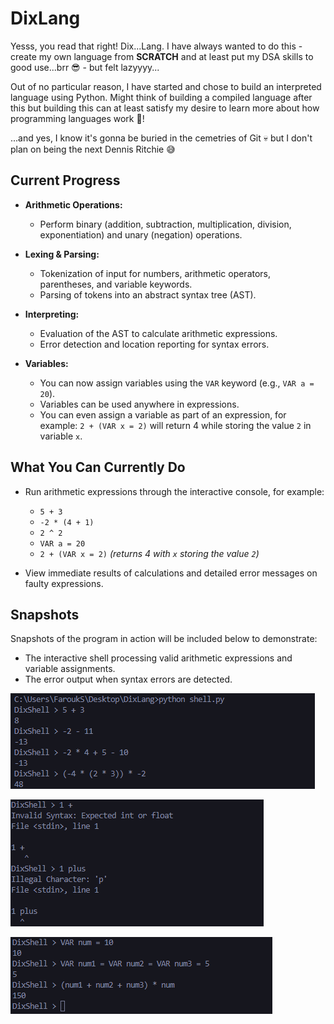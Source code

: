 # DixLang
Yesss, you read that right! Dix...Lang. I have always wanted to do this - create my own language from **SCRATCH** and at least put my DSA skills to good use...brr 😎 - but felt lazyyyy...

Out of no particular reason, I have started and chose to build an interpreted language using Python. Might think of building a compiled language after this but building this can at least satisfy my desire to learn more about how programming languages work 💪!

...and yes, I know it's gonna be buried in the cemetries of Git 💀 but I don't plan on being the next Dennis Ritchie 😅

## Current Progress

- **Arithmetic Operations:**  
  - Perform binary (addition, subtraction, multiplication, division, exponentiation) and unary (negation) operations.

- **Lexing & Parsing:**  
  - Tokenization of input for numbers, arithmetic operators, parentheses, and variable keywords.
  - Parsing of tokens into an abstract syntax tree (AST).

- **Interpreting:**  
  - Evaluation of the AST to calculate arithmetic expressions.
  - Error detection and location reporting for syntax errors.

- **Variables:**  
    - You can now assign variables using the `VAR` keyword (e.g., `VAR a = 20`).
    - Variables can be used anywhere in expressions.
    - You can even assign a variable as part of an expression, for example: `2 + (VAR x = 2)` will return 4 while storing the value `2` in variable `x`.

## What You Can Currently Do

- Run arithmetic expressions through the interactive console, for example:
  - `5 + 3`
  - `-2 * (4 + 1)`
  - `2 ^ 2`
  - `VAR a = 20`
  - `2 + (VAR x = 2)`  *(returns 4 with `x` storing the value `2`)*

- View immediate results of calculations and detailed error messages on faulty expressions.

## Snapshots

Snapshots of the program in action will be included below to demonstrate:
- The interactive shell processing valid arithmetic expressions and variable assignments.
- The error output when syntax errors are detected.

![Arithmetic Operations](screenshots/arithmetic_op.png)

![Syntax Error](screenshots/arithmetic_invalid_syntax.png)

![Variables](screenshots/int_var.png)